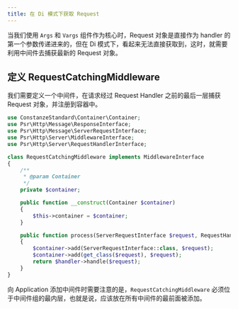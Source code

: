 ```yaml
---
title: 在 Di 模式下获取 Request
---
```


当我们使用 `Args` 和 `Vargs` 组件作为核心时，Request 对象是直接作为 handler 的第一个参数传递进来的，但在 Di 模式下，看起来无法直接获取到，这时，就需要利用中间件去捕获最新的 Request 对象。

## 定义 RequestCatchingMiddleware
我们需要定义一个中间件，在请求经过 Request Handler 之前的最后一层捕获 Request 对象，并注册到容器中。
```php
use ConstanzeStandard\Container\Container;
use Psr\Http\Message\ResponseInterface;
use Psr\Http\Message\ServerRequestInterface;
use Psr\Http\Server\MiddlewareInterface;
use Psr\Http\Server\RequestHandlerInterface;

class RequestCatchingMiddleware implements MiddlewareInterface
{
    /**
     * @param Container
     */
    private $container;

    public function __construct(Container $container)
    {
        $this->container = $container;
    }

    public function process(ServerRequestInterface $request, RequestHandlerInterface $handler): ResponseInterface
    {
        $container->add(ServerRequestInterface::class, $request);
        $container->add(get_class($request), $request);
        return $handler->handle($request);
    }
}
```
向 Application 添加中间件时需要注意的是，`RequestCatchingMiddleware` 必须位于中间件组的最内层，也就是说，应该放在所有中间件的最前面被添加。